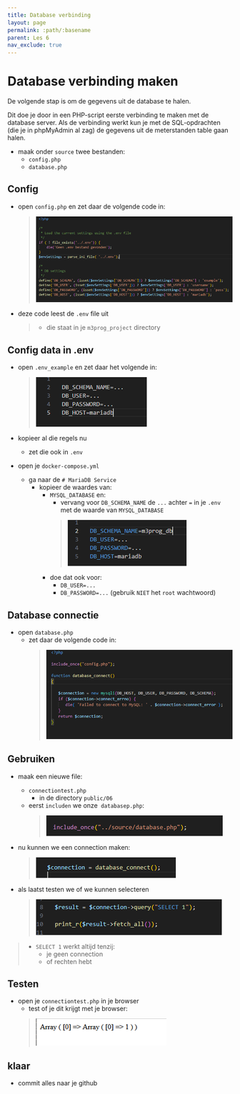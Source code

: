 ```yaml
---
title: Database verbinding
layout: page 
permalink: :path/:basename 
parent: Les 6 
nav_exclude: true
---
```


# Database verbinding maken

De volgende stap is om de gegevens uit de database te halen.

Dit doe je door in een PHP-script eerste verbinding te maken met de database server.
Als de verbinding werkt kun je met de SQL-opdrachten (die je in phpMyAdmin al zag) de gegevens uit de meterstanden table gaan halen.


- maak onder `source` twee bestanden:
    - `config.php`
    - `database.php`

## Config

- open `config.php` en zet daar de volgende code in:
    > ![](img/config.PNG)

- deze code leest de `.env` file uit
    > - die staat in je `m3prog_project` directory

## Config data in .env

- open `.env_example` en zet daar het volgende in:
    > ![](img/template.PNG)

- kopieer al die regels nu
    - zet die ook in `.env`

- open je `docker-compose.yml`
    - ga naar de `# MariaDB Service`
        - kopieer de waardes van:
            - `MYSQL_DATABASE` en:
                - vervang voor `DB_SCHEMA_NAME` de `...` achter `=` in je `.env` met de waarde van `MYSQL_DATABASE`
                > ![](img/env.PNG)
            - doe dat ook voor:
                - `DB_USER=...`
                - `DB_PASSWORD=...` (gebruik `NIET` het `root` wachtwoord)

## Database connectie

- open `database.php`
    - zet daar de volgende code in:
        > ![](img/dbconnect.PNG)

## Gebruiken

- maak een nieuwe file:
    - `connectiontest.php`
        - in de directory `public/06`
    - eerst `includen` we onze` databasep.php`:
        > ![](img/include.PNG)

- nu kunnen we een connection maken:
    > ![](img/connect.PNG)
- als laatst testen we of we kunnen selecteren
    > ![](img/selecttest.PNG)
    
> - `SELECT 1` werkt altijd tenzij:
>     - je geen connection 
>     - of rechten hebt           

## Testen

- open je `connectiontest.php` in je browser
    - test of je dit krijgt met je browser:
    > ![](img/select1.PNG)
    


## klaar
- commit alles naar je github








